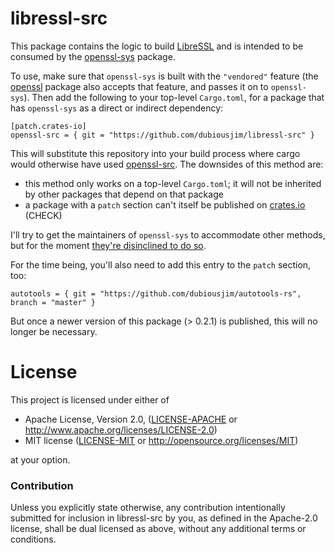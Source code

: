 # libressl-src

This package contains the logic to build [LibreSSL](https://www.libressl.org/)
and is intended to be consumed by
the [openssl-sys](https://lib.rs/crates/openssl-sys) package.

To use, make sure that `openssl-sys` is built with the `"vendored"` feature
(the [openssl](https://lib.rs/crates/openssl)
package also accepts that feature, and passes it on to `openssl-sys`).
Then add the following to your top-level `Cargo.toml`, for a package that has `openssl-sys`
as a direct or indirect dependency:

```
[patch.crates-io]
openssl-src = { git = "https://github.com/dubiousjim/libressl-src" }
```

This will substitute this repository into your build process where cargo would
otherwise have used [openssl-src](https://lib.rs/crates/openssl-src). The downsides
of this method are:

* this method only works on a top-level `Cargo.toml`; it will not be inherited
  by other packages that depend on that package
* a package with a `patch` section can't itself be published on
  [crates.io](https://crates.io/) (CHECK)

I'll try to get the maintainers of `openssl-sys`
to accommodate other methods, but for the moment
[they're disinclined to do so](https://github.com/sfackler/rust-openssl/issues/1283).

For the time being, you'll also need to add this entry to the `patch` section, too:

```
autotools = { git = "https://github.com/dubiousjim/autotools-rs", branch = "master" }
```

But once a newer version of this package (> 0.2.1) is published, this will no longer be necessary.


# License

This project is licensed under either of

 * Apache License, Version 2.0, ([LICENSE-APACHE](LICENSE-APACHE) or
   http://www.apache.org/licenses/LICENSE-2.0)
 * MIT license ([LICENSE-MIT](LICENSE-MIT) or
   http://opensource.org/licenses/MIT)

at your option.

### Contribution

Unless you explicitly state otherwise, any contribution intentionally submitted
for inclusion in libressl-src by you, as defined in the Apache-2.0 license, shall be
dual licensed as above, without any additional terms or conditions.
